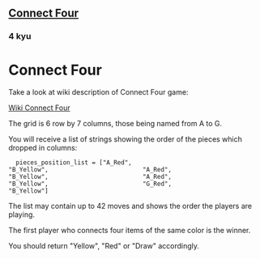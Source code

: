 <h2><a href=https://www.codewars.com/kata/56882731514ec3ec3d000009/train/python target="_blank">Connect Four</a></h2><h3>4 kyu</h3><h1 id="connect-four">Connect Four</h1><p>Take a look at wiki description of Connect Four game:</p><p><a href="https://en.wikipedia.org/wiki/Connect_Four" data-turbolinks="false" target="_blank">Wiki Connect Four</a></p><p>The grid is 6 row by 7 columns, those being named from A to G.</p><p>You will receive a list of strings showing the order of the pieces which dropped in columns:</p><pre style="display: none;"><code class="language-cpp"><span class="cm-variable">std::vector</span><span class="cm-operator">&lt;</span><span class="cm-variable">std::string</span><span class="cm-operator">&gt;</span> <span class="cm-variable">pieces_position_list</span>{  <span class="cm-string">"A_Red"</span>,  <span class="cm-string">"B_Yellow"</span>,  <span class="cm-string">"A_Red"</span>,  <span class="cm-string">"B_Yellow"</span>,  <span class="cm-string">"A_Red"</span>,  <span class="cm-string">"B_Yellow"</span>,  <span class="cm-string">"G_Red"</span>,  <span class="cm-string">"B_Yellow"</span>}</code></pre><pre style="display: none;"><code class="language-csharp"><span class="cm-variable">List</span><span class="cm-operator">&lt;</span><span class="cm-type">string</span><span class="cm-operator">&gt;</span> <span class="cm-variable">myList</span> <span class="cm-operator">=</span> <span class="cm-keyword">new</span> <span class="cm-variable">List</span><span class="cm-operator">&lt;</span><span class="cm-type">string</span><span class="cm-operator">&gt;</span>(){    <span class="cm-string">"A_Red"</span>,    <span class="cm-string">"B_Yellow"</span>,    <span class="cm-string">"A_Red"</span>,    <span class="cm-string">"B_Yellow"</span>,    <span class="cm-string">"A_Red"</span>,    <span class="cm-string">"B_Yellow"</span>,    <span class="cm-string">"G_Red"</span>,    <span class="cm-string">"B_Yellow"</span>};</code></pre><pre style="display: none;"><code class="language-java"><span class="cm-variable">List</span><span class="cm-operator">&lt;</span><span class="cm-type">String</span><span class="cm-operator">&gt;</span> <span class="cm-variable">myList</span> <span class="cm-operator">=</span> <span class="cm-keyword">new</span> <span class="cm-variable">ArrayList</span><span class="cm-operator">&lt;</span><span class="cm-type">String</span><span class="cm-operator">&gt;</span>(<span class="cm-variable">Arrays</span>.<span class="cm-variable">asList</span>(    <span class="cm-string">"A_Red"</span>,    <span class="cm-string">"B_Yellow"</span>,    <span class="cm-string">"A_Red"</span>,    <span class="cm-string">"B_Yellow"</span>,    <span class="cm-string">"A_Red"</span>,    <span class="cm-string">"B_Yellow"</span>,    <span class="cm-string">"G_Red"</span>,    <span class="cm-string">"B_Yellow"</span>));</code></pre><pre style="display: none;"><code class="language-javascript">  <span class="cm-variable">piecesPositionList</span> <span class="cm-operator">=</span> [<span class="cm-string">"A_Red"</span>,                        <span class="cm-string">"B_Yellow"</span>,                        <span class="cm-string">"A_Red"</span>,                        <span class="cm-string">"B_Yellow"</span>,                        <span class="cm-string">"A_Red"</span>,                        <span class="cm-string">"B_Yellow"</span>,                        <span class="cm-string">"G_Red"</span>,                        <span class="cm-string">"B_Yellow"</span>]</code></pre><pre style="display: none;"><code class="language-ruby">  <span class="cm-variable">pieces_position_list</span> <span class="cm-operator">=</span> [<span class="cm-string">"A_Red"</span>,                          <span class="cm-string">"B_Yellow"</span>,                          <span class="cm-string">"A_Red"</span>,                          <span class="cm-string">"B_Yellow"</span>,                          <span class="cm-string">"A_Red"</span>,                          <span class="cm-string">"B_Yellow"</span>,                          <span class="cm-string">"G_Red"</span>,                          <span class="cm-string">"B_Yellow"</span>]</code></pre><pre><code class="language-python">  <span class="cm-variable">pieces_position_list</span> <span class="cm-operator">=</span> [<span class="cm-string">"A_Red"</span>,                          <span class="cm-string">"B_Yellow"</span>,                          <span class="cm-string">"A_Red"</span>,                          <span class="cm-string">"B_Yellow"</span>,                          <span class="cm-string">"A_Red"</span>,                          <span class="cm-string">"B_Yellow"</span>,                          <span class="cm-string">"G_Red"</span>,                          <span class="cm-string">"B_Yellow"</span>]</code></pre><pre style="display: none;"><code class="language-php">  <span class="cm-variable-2">$piecesPositionList</span>  <span class="cm-operator">=</span> [<span class="cm-string">"</span><span class="cm-string">A_Red"</span>,                          <span class="cm-string">"</span><span class="cm-string">B_Yellow"</span>,                          <span class="cm-string">"</span><span class="cm-string">A_Red"</span>,                          <span class="cm-string">"</span><span class="cm-string">B_Yellow"</span>,                          <span class="cm-string">"</span><span class="cm-string">A_Red"</span>,                          <span class="cm-string">"</span><span class="cm-string">B_Yellow"</span>,                          <span class="cm-string">"</span><span class="cm-string">G_Red"</span>,                          <span class="cm-string">"</span><span class="cm-string">B_Yellow"</span>];</code></pre><p>The list may contain up to 42 moves and shows the order the players are playing.</p><p>The first player who connects four items of the same color is the winner.</p><p>You should return "Yellow", "Red" or "Draw" accordingly.</p>